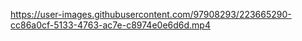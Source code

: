 

https://user-images.githubusercontent.com/97908293/223665290-cc86a0cf-5133-4763-ac7e-c8974e0e6d6d.mp4

